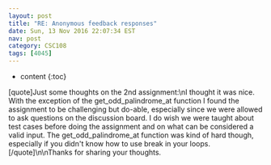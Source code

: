 ```yaml
---
layout: post
title: "RE: Anonymous feedback responses"
date: Sun, 13 Nov 2016 22:07:34 EST
nav: post
category: CSC108
tags: [4045]
---
```


* content
{:toc}

[quote]Just some thoughts on the 2nd assignment:\nI thought it was nice. With the exception of the get_odd_palindrome_at function I found the assignment to be challenging but do-able, especially since we were allowed to ask questions on the discussion board. I do wish we were taught about test cases before doing the assignment and on what can be considered a valid input. The get_odd_palindrome_at function was kind of hard though, especially if you didn't know how to use break in your loops. [/quote]\n\nThanks for sharing your thoughts.
<!-- more -->
<p></p>
